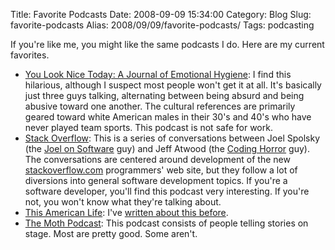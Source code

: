 Title: Favorite Podcasts
Date: 2008-09-09 15:34:00
Category: Blog
Slug: favorite-podcasts
Alias: 2008/09/09/favorite-podcasts/
Tags: podcasting


<p>
If you're like me, you might like the same podcasts I do.  Here are my current favorites.
</p>
<ul>
<li><a href="http://youlooknicetoday.com/">You Look Nice Today: A Journal of Emotional Hygiene</a>: I find this hilarious, although I suspect most people won't get it at all.  It's basically just three guys talking, alternating between being absurd and being abusive toward one another.  The cultural references are primarily geared toward white American males in their 30's and 40's who have never played team sports.  This podcast is not safe for work.</li>
<li><a href="http://blog.stackoverflow.com/">Stack Overflow</a>: This is a series of conversations between Joel&nbsp;Spolsky (the <a href="http://joelonsoftware.com">Joel on&nbsp;Software</a> guy) and Jeff&nbsp;Atwood (the <a href="http://codinghorror.com">Coding&nbsp;Horror</a> guy).  The conversations are centered around development of the new <a href="http://stackoverflow.com">stackoverflow.com</a> programmers' web site, but they follow a lot of diversions into general software development topics.  If you're a software developer, you'll find this podcast very interesting.  If you're not, you won't know what they're talking about.</li>
<li><a href="http://thisamericanlife.org/">This American Life</a>: I've <a href="http://kristopherjohnson.blogspot.com/2008/06/this-american-life.html">written about this before</a>.</li>
<li><a href="http://www.themoth.org/podcast">The Moth Podcast</a>: This podcast consists of people telling stories on stage.  Most are pretty good.  Some aren't.</li>
</ul>
